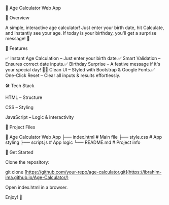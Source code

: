🎂 Age Calculator Web App

📌 Overview

A simple, interactive age calculator! Just enter your birth date, hit Calculate, and instantly see your age. If today is your birthday, you'll get a surprise message! 🎉

🚀 Features

✅ Instant Age Calculation – Just enter your birth date.✅ Smart Validation – Ensures correct date inputs.✅ Birthday Surprise – A festive message if it's your special day! 🎈✅ Clean UI – Styled with Bootstrap & Google Fonts.✅ One-Click Reset – Clear all inputs & results effortlessly.

🛠️ Tech Stack

HTML – Structure

CSS – Styling

JavaScript – Logic & interactivity

📂 Project Files

📁 Age Calculator Web App
├── index.html  # Main file
├── style.css   # App styling
├── script.js   # App logic
└── README.md   # Project info

🎯 Get Started

Clone the repository:

git clone [https://github.com/your-repo/age-calculator.git](https://ibrahim-ima.github.io/Age-Calculator/)

Open index.html in a browser.

Enjoy! 🚀
